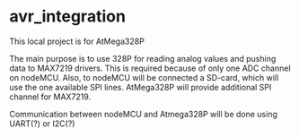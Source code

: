 # avr_integration

This local project is for AtMega328P

The main purpose is to use 328P for reading analog values and pushing data to MAX7219 drivers.
This is required because of only one ADC channel on nodeMCU. Also, to nodeMCU will be connected a SD-card, which will use the one available SPI lines.
AtMega328P will provide additional SPI channel for MAX7219.

Communication between nodeMCU and Atmega328P will be done using UART(?) or I2C(?)
